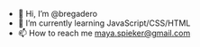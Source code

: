 - 👋 Hi, I’m @bregadero
- 🌱 I’m currently learning JavaScript/CSS/HTML
- 📫 How to reach me maya.spieker@gmail.com

<!---
bregadero/bregadero is a ✨ special ✨ repository because its `README.md` (this file) appears on your GitHub profile.
You can click the Preview link to take a look at your changes.
--->
